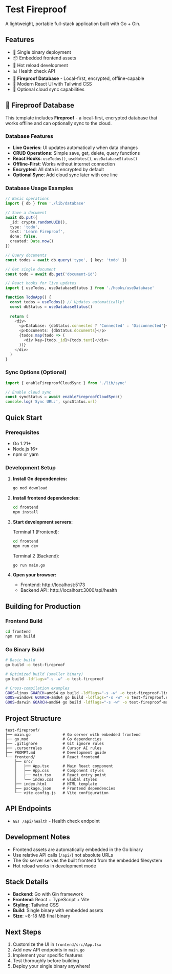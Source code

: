 # Test Fireproof

A lightweight, portable full-stack application built with Go + Gin.

## Features

- 🚀 Single binary deployment
- 📦 Embedded frontend assets
- 🔧 Hot reload development
- 📊 Health check API
- 🍒 **Fireproof Database** - Local-first, encrypted, offline-capable
- 🎨 Modern React UI with Tailwind CSS
- 🔄 Optional cloud sync capabilities

## 🍒 Fireproof Database

This template includes **Fireproof** - a local-first, encrypted database that works offline and can optionally sync to the cloud.

### Database Features
- **Live Queries**: UI updates automatically when data changes
- **CRUD Operations**: Simple save, get, delete, query functions
- **React Hooks**: `useTodos()`, `useNotes()`, `useDatabaseStatus()`
- **Offline-First**: Works without internet connection
- **Encrypted**: All data is encrypted by default
- **Optional Sync**: Add cloud sync later with one line

### Database Usage Examples

```typescript
// Basic operations
import { db } from './lib/database'

// Save a document
await db.put({
  _id: crypto.randomUUID(),
  type: 'todo',
  text: 'Learn Fireproof',
  done: false,
  created: Date.now()
})

// Query documents
const todos = await db.query('type', { key: 'todo' })

// Get single document
const todo = await db.get('document-id')
```

```typescript
// React hooks for live updates
import { useTodos, useDatabaseStatus } from './hooks/useDatabase'

function TodoApp() {
  const todos = useTodos() // Updates automatically!
  const dbStatus = useDatabaseStatus()
  
  return (
    <div>
      <p>Database: {dbStatus.connected ? 'Connected' : 'Disconnected'}</p>
      <p>Documents: {dbStatus.documents}</p>
      {todos.map(todo => (
        <div key={todo._id}>{todo.text}</div>
      ))}
    </div>
  )
}
```

### Sync Options (Optional)

```typescript
import { enableFireproofCloudSync } from './lib/sync'

// Enable cloud sync
const syncStatus = await enableFireproofCloudSync()
console.log('Sync URL:', syncStatus.url)
```

## Quick Start

### Prerequisites
- Go 1.21+
- Node.js 16+
- npm or yarn

### Development Setup

1. **Install Go dependencies:**
   ```bash
   go mod download
   ```

2. **Install frontend dependencies:**
   ```bash
   cd frontend
   npm install
   ```

3. **Start development servers:**
   
   Terminal 1 (Frontend):
   ```bash
   cd frontend
   npm run dev
   ```
   
   Terminal 2 (Backend):
   ```bash
   go run main.go
   ```

4. **Open your browser:**
   - Frontend: http://localhost:5173
   - Backend API: http://localhost:3000/api/health

## Building for Production

### Frontend Build
```bash
cd frontend
npm run build
```

### Go Binary Build
```bash
# Basic build
go build -o test-fireproof

# Optimized build (smaller binary)
go build -ldflags="-s -w" -o test-fireproof

# Cross-compilation examples
GOOS=linux GOARCH=amd64 go build -ldflags="-s -w" -o test-fireproof-linux
GOOS=windows GOARCH=amd64 go build -ldflags="-s -w" -o test-fireproof.exe
GOOS=darwin GOARCH=amd64 go build -ldflags="-s -w" -o test-fireproof-macos
```

## Project Structure

```
test-fireproof/
├── main.go              # Go server with embedded frontend
├── go.mod               # Go dependencies
├── .gitignore           # Git ignore rules
├── .cursorrules         # Cursor AI rules
├── PROMPT.md            # Development guide
└── frontend/            # React frontend
    ├── src/
    │   ├── App.tsx      # Main React component
    │   ├── App.css      # Component styles
    │   ├── main.tsx     # React entry point
    │   └── index.css    # Global styles
    ├── index.html       # HTML template
    ├── package.json     # Frontend dependencies
    └── vite.config.js   # Vite configuration
```

## API Endpoints

- `GET /api/health` - Health check endpoint

## Development Notes

- Frontend assets are automatically embedded in the Go binary
- Use relative API calls (`/api/`) not absolute URLs
- The Go server serves the built frontend from the embedded filesystem
- Hot reload works in development mode

## Stack Details

- **Backend**: Go with Gin framework
- **Frontend**: React + TypeScript + Vite
- **Styling**: Tailwind CSS
- **Build**: Single binary with embedded assets
- **Size**: ~8-18 MB final binary

## Next Steps

1. Customize the UI in `frontend/src/App.tsx`
2. Add new API endpoints in `main.go`
3. Implement your specific features
4. Test thoroughly before building
5. Deploy your single binary anywhere!
